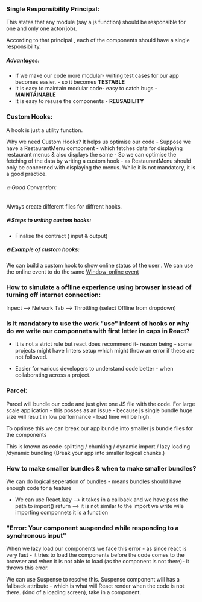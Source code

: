### Single Responsibility Principal:

This states that any module (say a js function) should be responsible for one and only one actor(job).

According to that principal , each of the components should have a single responsibility.

##### Advantages:

- If we make our code more modular- writing test cases for our app becomes easier. - so it becomes <b>TESTABLE</b>
- It is easy to maintain modular code- easy to catch bugs - <b>MAINTAINABLE</b>
- It is easy to resuse the components - <b>REUSABILITY</b>

### Custom Hooks:

A hook is just a utility function.

Why we need Custom Hooks?
It helps us optimise our code - Suppose we have a RestaurantMenu component - which fetches data for displaying restaurant menus & also displays the same - So we can optimise the fetching of the data by writing a custom hook - as RestaurantMenu should only be concerned with displaying the menus. While it is not mandatory, it is a good practice.

###### 🔥 Good Convention:

Always create different files for diffrent hooks.

##### 🔥 Steps to writing custom hooks:

- Finalise the contract ( input & output)

##### 🔥 Example of custom hooks:

We can build a custom hook to show online status of the user . We can use the online event to do the same
[Window-online event](https://developer.mozilla.org/en-US/docs/Web/API/Window/online_event)

### How to simulate a offline experience using browser instead of turning off internet connection:

Inpect --> Network Tab --> Throttling (select Offline from dropdown)

### Is it mandatory to use the work "use" infornt of hooks or why do we write our componnets with first letter in caps in React?

- It is not a strict rule but react does recommend it- reason being - some projects might have linters setup which might throw an error if these
  are not followed.

- Easier for various developers to understand code better - when collaborating across a project.

### Parcel:

Parcel will bundle our code and just give one JS file with the code.
For large scale application - this posses as an issue - because js single bundle huge size will result in low performance - load time will be high.

To optimse this we can break our app bundle into smaller js bundle files for the components

This is known as code-splitting / chunking / dynamic import / lazy loading /dynamic bundling
(Break your app into smaller logical chunks.)

### How to make smaller bundles & when to make smaller bundles?

We can do logical seperation of bundles - means bundles should have enough code for a feature

- We can use React.lazy --> it takes in a callback and we have pass the path to import() return --> it is not similar to the import we write wile importing componnets it is a function

### "Error: Your component suspended while responding to a synchronous input"

When we lazy load our components we face this error - as since react is very fast - it tries to load the components before the code comes to the browser and when it is not able to load (as the component is not there)- it throws this error.

We can use Suspense to resolve this.
Suspense component will has a fallback attribute - which is what will React render when the code is not there. (kind of a loading screen), take in a component.
